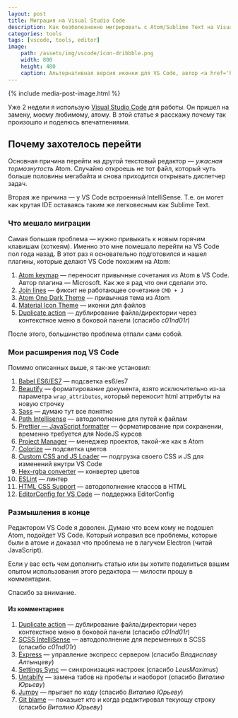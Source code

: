 ```yaml
---
layout: post
title: Миграция на Visual Studio Code
description: Как безболезненно мигрировать с Atom/Sublime Text на Visual Studio Code.
categories: tools
tags: [vscode, tools, editor]
image:
    path: /assets/img/vscode/icon-dribbble.png
    width: 800
    height: 480
    caption: Альтернативная версия иконки для VS Code, автор <a href='https://dribbble.com/shots/2436746-Visual-Studio-Code-replacement-icon'>James Gilyead</a>
---
```


{% include media-post-image.html %}

Уже 2 недели я использую [Visual Studio Code](https://code.visualstudio.com/) для работы. Он пришел на замену, моему любимому, атому. В этой статье я расскажу почему так произошло и поделюсь впечатлениями.

## Почему захотелось перейти

Основная причина перейти на другой текстовый редактор &mdash; *ужасная тормознутость* Atom. Случайно откроешь не тот файл, который чуть больше половины мегабайта и снова приходится открывать диспетчер задач.

Вторая же причина &mdash; у VS Code встроенный IntelliSense. Т.е. он могет как крутая IDE оставаясь таким же легковесным как Sublime Text.

### Что мешало миграции

Самая большая проблема &mdash; нужно привыкать к новым горячим клавишам (хоткеям). Именно это мне помешало перейти на VS Code пол года назад. В этот раз я основательно подготовился и нашел плагины, которые делают VS Code похожим на Atom:

1. [Atom keymap][1] &mdash; переносит привычные сочетания из Atom в VS Code. Автор плагина &mdash; Microsoft. Как же я рад что они сделали это.
1. [Join lines][2] &mdash; фиксит не работающее сочетание `CMD + J`
1. [Atom One Dark Theme][3] &mdash; привычная тема из Atom
1. [Material Icon Theme][4] &mdash; иконки для файлов
1. [Duplicate action][17] &mdash; дублирование файла/директории через контекстное меню в боковой панели (спасибо *c01nd01r*)

После этого, большинство проблема отпали сами собой.

### Мои расширения под VS Code

Помимо описанных выше, я так-же установил:

1. [Babel ES6/ES7][14] &mdash; подсветка es6/es7
1. [Beautify][5] &mdash; форматирование документа, взято исключительно из-за параметра `wrap_attributes`, который переносит html аттрибуты на новую строчку
1. [Sass][15] &mdash; думаю тут все понятно
1. [Path Intellisense][6] &mdash; автодополнение для путей к файлам
1. [Prettier &mdash; JavaScript formatter][7] &mdash; форматирование при сохранении, временно требуется для NodeJS курсов
1. [Project Manager][8] &mdash; менеджер проектов, такой-же как в Atom
1. [Colorize][9] &mdash; подсветка цветов
1. [Custom CSS and JS Loader][10] &mdash; подгрузка своего CSS и JS для изменений внутри VS Code
1. [Hex-rgba converter][11] &mdash; конвертер цветов
1. [ESLint][12] &mdash; линтер
1. [HTML CSS Support][13] &mdash; автодополнение классов в HTML
1. [EditorConfig for VS Code][16] &mdash; поддержка EditorConfig

### Размышления в конце

Редактором VS Code я доволен. Думаю что всем кому не подошел Atom, подойдет VS Code. Который исправил все проблемы, которые были в атоме и доказал что проблема не в лагучем Electron (читай JavaScript).

Если у вас есть чем дополнить статью или вы хотите поделиться вашим опытом использования этого редактора &mdash; милости прошу в комментарии.

Спасибо за внимание.

#### Из комментариев

1. [Duplicate action][17] &mdash; дублирование файла/директории через контекстное меню в боковой панели (спасибо *c01nd01r*)
1. [SCSS IntelliSense][18] &mdash; автодополнение для переменных в SCSS (спасибо *c01nd01r*)
1. [Express][19] &mdash; управление экспресс сервером (спасибо *Владиславу Алтынцеву*)
1. [Settings Sync][20] &mdash; синхронизация настроек (спасибо *LeusMaximus*)
1. [Untabify][21] &mdash; замена табов на пробелы и наоборот (спасибо *Виталию Юрьеву*)
1. [Jumpy][22] &mdash; прыгает по коду (спасибо *Виталию Юрьеву*)
1. [Git blame][23] &mdash; показыет кто и когда редактировал текующу строку (спасибо *Виталию Юрьеву*)

[1]: https://marketplace.visualstudio.com/items?itemName=ms-vscode.atom-keybindings
[2]: https://marketplace.visualstudio.com/items?itemName=wmaurer.join-lines
[3]: https://marketplace.visualstudio.com/items?itemName=akamud.vscode-theme-onedark
[4]: https://marketplace.visualstudio.com/items?itemName=PKief.material-icon-theme

[5]: https://marketplace.visualstudio.com/items?itemName=HookyQR.beautify
[6]: https://marketplace.visualstudio.com/items?itemName=christian-kohler.path-intellisense
[7]: https://marketplace.visualstudio.com/items?itemName=esbenp.prettier-vscode
[8]: https://marketplace.visualstudio.com/items?itemName=alefragnani.project-manager
[9]: https://marketplace.visualstudio.com/items?itemName=kamikillerto.vscode-colorize
[10]: https://marketplace.visualstudio.com/items?itemName=be5invis.vscode-custom-css
[11]: https://marketplace.visualstudio.com/items?itemName=medzhidov.hex-rgba-converter
[12]: https://marketplace.visualstudio.com/items?itemName=dbaeumer.vscode-eslint
[13]: https://marketplace.visualstudio.com/items?itemName=ecmel.vscode-html-css
[14]: https://marketplace.visualstudio.com/items?itemName=dzannotti.vscode-babel-coloring
[15]: https://marketplace.visualstudio.com/items?itemName=robinbentley.sass-indented
[16]: https://marketplace.visualstudio.com/items?itemName=EditorConfig.EditorConfig

[17]: https://marketplace.visualstudio.com/items?itemName=mrmlnc.vscode-duplicate
[18]: https://marketplace.visualstudio.com/items?itemName=mrmlnc.vscode-scss

[19]: https://marketplace.visualstudio.com/items?itemName=Compulim.vscode-express
[20]: https://marketplace.visualstudio.com/items?itemName=Shan.code-settings-sync

[21]: https://marketplace.visualstudio.com/items?itemName=ilich8086.Untabify
[22]: https://marketplace.visualstudio.com/items?itemName=wmaurer.vscode-jumpy
[23]: https://marketplace.visualstudio.com/items?itemName=waderyan.gitblame
